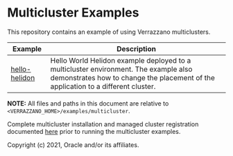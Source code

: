 # Multicluster Examples

This repository contains an example of using Verrazzano multiclusters.

| Example | Description |
|-------------|-------------|
| [hello-helidon](hello-helidon/) | Hello World Helidon example deployed to a multicluster environment. The example also demonstrates how to change the placement of the application to a different cluster. |


**NOTE:** All files and paths in this document are relative to
`<VERRAZZANO_HOME>/examples/multicluster`.

Complete multicluster installation and managed cluster registration documented
[here](https://verrazzano.io/docs/setup/multicluster/multicluster/) prior to running the multicluster examples.

Copyright (c) 2021, Oracle and/or its affiliates.
